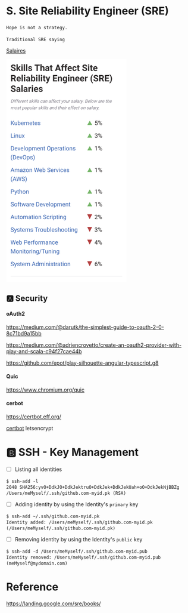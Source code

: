 # S. Site Reliability Engineer (SRE)


    Hope is not a strategy.

    Traditional SRE saying


[Salaires](https://www.payscale.com/research/US/Job=Site_Reliability_Engineer_(SRE)/Salary)

<img src="images/SRE-Skills.png" width=323 height=597></img>

## :a: Security

#### oAuth2

https://medium.com/@darutk/the-simplest-guide-to-oauth-2-0-8c71bd9a15bb

https://medium.com/@adriencrovetto/create-an-oauth2-provider-with-play-and-scala-c94f27cae44b


https://github.com/epot/play-silhouette-angular-typescript.g8

#### Quic

https://www.chromium.org/quic


#### cerbot

https://certbot.eff.org/

[certbot](certbot) letsencrypt


# :b: SSH - Key Management

- [ ] Listing all identities

```
$ ssh-add -l
2048 SHA256:yvO+DdkJO+DdkJektruO+DdkJek+DdkJekUah+oO+DdkJekNjBBZg /Users/meMyself/.ssh/github.com-myid.pk (RSA)
```

- [ ] Adding identity by using the Identity's `primary` key

```
$ ssh-add ~/.ssh/github.com-myid.pk 
Identity added: /Users/meMyself/.ssh/github.com-myid.pk (/Users/meMyself/.ssh/github.com-myid.pk)
```

- [ ] Removing identity by using the Identity's `public` key


```
$ ssh-add -d /Users/meMyself/.ssh/github.com-myid.pub 
Identity removed: /Users/meMyself/.ssh/github.com-myid.pub (meMyself@mydomain.com)
```


# Reference

https://landing.google.com/sre/books/


